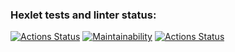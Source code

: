 ### Hexlet tests and linter status:
[![Actions Status](https://github.com/kupaysinovsf/python-project-lvl1/workflows/hexlet-check/badge.svg)](https://github.com/kupaysinovsf/python-project-lvl1/actions)
[![Maintainability](https://api.codeclimate.com/v1/badges/a99a88d28ad37a79dbf6/maintainability)](https://codeclimate.com/github/codeclimate/codeclimate/maintainability)
[![Actions Status](https://github.com/kupaysinovsf/python-project-lvl1/workflows/flake8/badge.svg)](https://github.com/kupaysinovsf/python-project-lvl1/actions)
